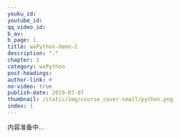 ```yaml
---
youku_id: 
youtube_id: 
qq_video_id: 
b_av: 
b_page: 1
title: wxPython-demo-2
description: "."
chapter: 1
category: wxPython
post-headings:
author-link: #
no-video: true
publish-date: 2019-07-07
thumbnail: /static/img/course_cover-small/python.png
index: 1
---
```



内容准备中...
